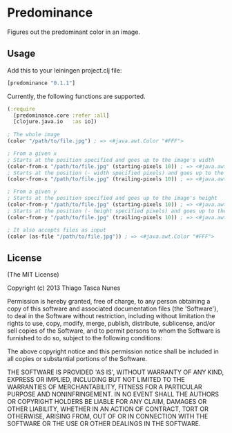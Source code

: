 # Predominance

Figures out the predominant color in an image.

## Usage

Add this to your leiningen project.clj file:

```clojure
[predominance "0.1.1"]
```

Currently, the following functions are supported.

```clojure
(:require
  [predominance.core :refer :all]
  [clojure.java.io   :as io])
  
; The whole image
(color "/path/to/file.jpg") ; => <#java.awt.Color "#FFF">

; From a given x
; Starts at the position specified and goes up to the image's width
(color-from-x "/path/to/file.jpg" (starting-pixels 10)) ; => <#java.awt.Color "#EEE">
; Starts at the position (- width specified pixels) and goes up to the image's width
(color-from-x "/path/to/file.jpg" (trailing-pixels 10)) ; => <#java.awt.Color "#EEE">

; From a given y
; Starts at the position specified and goes up to the image's height
(color-from-y "/path/to/file.jpg" (starting-pixels 10)) ; => <#java.awt.Color "#EEE">
; Starts at the position (- height specified pixels) and goes up to the image's height
(color-from-y "/path/to/file.jpg" (trailing-pixels 10)) ; => <#java.awt.Color "#EEE">

; It also accepts files as input
(color (as-file "/path/to/file.jpg")) ; => <#java.awt.Color "#FFF">
```

## License

(The MIT License)

Copyright (c) 2013 Thiago Tasca Nunes

Permission is hereby granted, free of charge, to any person obtaining a copy of this software and associated documentation files (the 'Software'), to deal in the Software without restriction, including without limitation the rights to use, copy, modify, merge, publish, distribute, sublicense, and/or sell copies of the Software, and to permit persons to whom the Software is furnished to do so, subject to the following conditions:

The above copyright notice and this permission notice shall be included in all copies or substantial portions of the Software.

THE SOFTWARE IS PROVIDED 'AS IS', WITHOUT WARRANTY OF ANY KIND, EXPRESS OR IMPLIED, INCLUDING BUT NOT LIMITED TO THE WARRANTIES OF MERCHANTABILITY, FITNESS FOR A PARTICULAR PURPOSE AND NONINFRINGEMENT. IN NO EVENT SHALL THE AUTHORS OR COPYRIGHT HOLDERS BE LIABLE FOR ANY CLAIM, DAMAGES OR OTHER LIABILITY, WHETHER IN AN ACTION OF CONTRACT, TORT OR OTHERWISE, ARISING FROM, OUT OF OR IN CONNECTION WITH THE SOFTWARE OR THE USE OR OTHER DEALINGS IN THE SOFTWARE.
